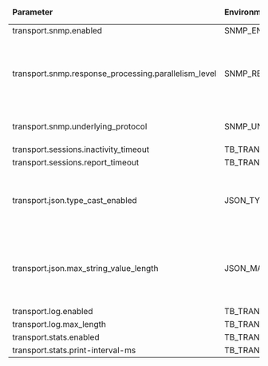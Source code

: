 <table>
  <thead>
      <tr>
          <td style="width: 25%"><b>Parameter</b></td><td style="width: 30%"><b>Environment Variable</b></td><td style="width: 15%"><b>Default Value</b></td><td style="width: 30%"><b>Description</b></td>
      </tr>
  </thead>
  <tbody>
      <tr>
          <td>transport.snmp.enabled</td>
          <td>SNMP_ENABLED</td>
          <td>true</td>
          <td></td>
      </tr>
      <tr>
          <td>transport.snmp.response_processing.parallelism_level</td>
          <td>SNMP_RESPONSE_PROCESSING_PARALLELISM_LEVEL</td>
          <td>20</td>
          <td>parallelism level for executor (workStealingPool) that is responsible for handling responses from SNMP devices</td>
      </tr>
      <tr>
          <td>transport.snmp.underlying_protocol</td>
          <td>SNMP_UNDERLYING_PROTOCOL</td>
          <td>udp</td>
          <td>to configure SNMP to work over UDP or TCP</td>
      </tr>
      <tr>
          <td>transport.sessions.inactivity_timeout</td>
          <td>TB_TRANSPORT_SESSIONS_INACTIVITY_TIMEOUT</td>
          <td>300000</td>
          <td></td>
      </tr>
      <tr>
          <td>transport.sessions.report_timeout</td>
          <td>TB_TRANSPORT_SESSIONS_REPORT_TIMEOUT</td>
          <td>3000</td>
          <td></td>
      </tr>
      <tr>
          <td>transport.json.type_cast_enabled</td>
          <td>JSON_TYPE_CAST_ENABLED</td>
          <td>true</td>
          <td>Cast String data types to Numeric if possible when processing Telemetry/Attributes JSON</td>
      </tr>
      <tr>
          <td>transport.json.max_string_value_length</td>
          <td>JSON_MAX_STRING_VALUE_LENGTH</td>
          <td>0</td>
          <td>Maximum allowed string value length when processing Telemetry/Attributes JSON (0 value disables string value length check)</td>
      </tr>
      <tr>
          <td>transport.log.enabled</td>
          <td>TB_TRANSPORT_LOG_ENABLED</td>
          <td>true</td>
          <td></td>
      </tr>
      <tr>
          <td>transport.log.max_length</td>
          <td>TB_TRANSPORT_LOG_MAX_LENGTH</td>
          <td>1024</td>
          <td></td>
      </tr>
      <tr>
          <td>transport.stats.enabled</td>
          <td>TB_TRANSPORT_STATS_ENABLED</td>
          <td>true</td>
          <td></td>
      </tr>
      <tr>
          <td>transport.stats.print-interval-ms</td>
          <td>TB_TRANSPORT_STATS_PRINT_INTERVAL_MS</td>
          <td>60000</td>
          <td></td>
      </tr>
  </tbody>
</table>